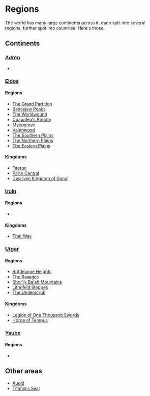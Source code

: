 # Regions

The world has many large continents across it, each split into several regions,
further split into countries. Here's those.


## Continents

### [Adren](#)
  
  * []()
  
### [Eidos](#)

#### Regions

  * [The Grand Partition](pages/regions/grand_partition.md)
  * [Banesjaw Peaks](pages/regions/banesjaw_peaks.md)
  * [The Worldwound](pages/regions/worldwound.md)
  * [Chauntea's Bounty](pages/regions/chaunteas_bounty.md)
  * [Mycogrove](pages/regions/mycogrove.md)
  * [Valenwood](pages/regions/valenwood.md)
  * [The Southern Plains](pages/regions/plains_south.md)
  * [The Northern Plains](pages/regions/plains_north.md)
  * [The Eastern Plains](pages/regions/plains_east,md)

#### Kingdoms

  * [Faerun](pages/kingdoms/faerun.md)
  * [Party Central](pages/kingdoms/party_central.md)
  * [Dwarven Kingdom of Gond](pages/kingdoms/kingdom_of_gond.md)
  
### [Iruin](#)

#### Regions

  * []()

#### Kingdoms

  * [That Way](pages/kingdoms/that_way.md)
  
### [Utgar](#)

#### Regions

  * [Brittlebone Heights](pages/regions/brittlebone_heights.md)
  * [The Ravages](pages/regions/ravages.md)
  * [Shor'lk Ba'ah Mountains](pages/regions/shorlk_baah_mountains.md)
  * [Lithofeld Steppes](pages/regions/lithofeld.md)
  * [The Underscrub](pages/regions/underscrub.md)

#### Kingdoms

  * [Legion of One Thousand Swords](pages/kingdoms/legion)
  * [Horde of Tempus](pages/kingdoms/horde)

### [Yaube](#)

#### Regions
  * []()

## Other areas

  * [Xuoid](pages/regions/xuoid.md)
  * [Titania's Seal](pages/regions/titanias_seal.md)